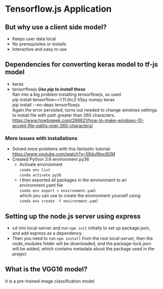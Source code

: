 # Tensorflow.js Application

## But why use a client side model?
* Keeps user data local
* No prerequisites or installs 
* Interactive and easy to use

## Dependencies for converting keras model to tf-js model
* keras
* tensorflowjs
***Use pip to install these***  
Ran into a big problem installing tensorflowjs, so used   
pip install tensorflow==1.11.0rc2 h5py numpy keras  
pip install --no-deps tensorflowjs  
Again the error persisted, turns out needed to change windows settings to install file with path greater than 260 characters.  
https://www.howtogeek.com/266621/how-to-make-windows-10-accept-file-paths-over-260-characters/

### More issues with installations
* Solved more problems with this fantastic tutorial: https://www.youtube.com/watch?v=59duINoc8GM
* Created Python 3.6 environment py36
  * Activate environment  
  `conda env list`  
  `conda activate py36`
  * I then exported all packages in the environment to an environment.yaml file  
  `conda env export > environment.yaml`  
  which you can use to create the environment yourself using:   
  `conda env create -f environment.yaml`
  
## Setting up the node.js server using express
* cd into local-server and run `npm init` initially to set up package.json, and add express as a dependency.  
* Then you need to run `npm install` from the root *local-server*, then the node_modules folder will be downloaded, and the package-lock.json will be added, which contains metadata about the package used in the project
  
## What is the VGG16 model?
It is a pre-trained image classification model

